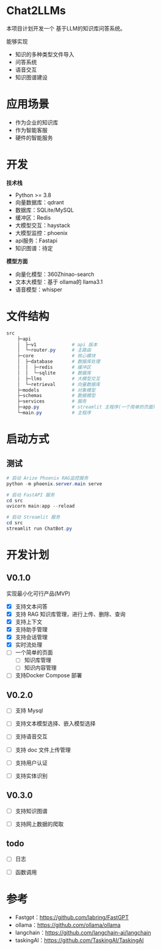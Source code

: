 # Chat2LLMs
本项目计划开发一个 基于LLM的知识库问答系统。

能够实现
- 知识的多种类型文件导入
- 问答系统
- 语音交互
- 知识图谱建设

# 应用场景
- 作为企业的知识库
- 作为智能客服
- 硬件的智能服务

# 开发
**技术栈**
- Python >= 3.8
- 向量数据库：qdrant
- 数据库：SQLite/MySQL
- 缓冲区：Redis
- 大模型交互：haystack
- 大模型监控：phoenix
- api服务：Fastapi
- 知识图谱：待定

**模型方面**
- 向量化模型：360Zhinao-search
- 文本大模型：基于 ollama的 llama3.1
- 语音模型：whisper
  
# 文件结构
```powershell
src
    ├─api
    │  ├─v1             # api 版本
    │  └─router.py      # 主路由
    ├─core              # 核心模块
    │  ├─database       # 数据库处理
    │  │  ├─redis       # 缓冲区
    │  │  └─sqlite      # 数据库
    │  ├─llms           # 大模型交互
    │  └─retrieval      # 向量数据库
    ├─models            # 对象模型
    ├─schemas           # 数据模型
    ├─services          # 服务   
    ├─app.py            # streamlit 主程序(一个简单的页面)
    └─main.py           # 主程序

```

# 启动方式
## 测试
```powershell
# 启动 Arize Phoenix RAG监控服务
python -m phoenix.server.main serve

# 启动 FastAPI 服务
cd src
uvicorn main:app --reload

# 启动 Streamlit 服务
cd src
streamlit run ChatBot.py
```


# 开发计划
## V0.1.0
实现最小化可行产品(MVP)
- [x] 支持文本问答
- [x] 支持 RAG 知识库管理，进行上传、删除、查询
- [x] 支持上下文
- [x] 支持助手管理
- [x] 支持会话管理
- [x] 实时流处理
- [ ] 一个简单的页面
  - [ ] 知识库管理
  - [ ] 知识内容管理
- [ ] 支持Docker Compose 部署

## V0.2.0
- [ ] 支持 Mysql

- [ ] 支持文本模型选择、嵌入模型选择
- [ ] 支持语音交互
- [ ] 支持 doc 文件上传管理
- [ ] 支持用户认证
- [ ] 支持实体识别

## V0.3.0
- [ ] 支持知识图谱
- [ ] 支持网上数据的爬取


## todo
- [ ] 日志
- [ ] 函数调用
  

# 参考
- Fastgpt：https://github.com/labring/FastGPT
- ollama：https://github.com/ollama/ollama
- langchain：https://github.com/langchain-ai/langchain
- taskingAI：https://github.com/TaskingAI/TaskingAI